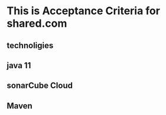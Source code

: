 # This is Acceptance Criteria for shared.com
## technoligies
## java 11
## sonarCube Cloud
## Maven
